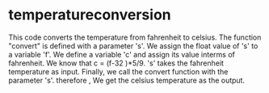 # temperatureconversion
This code converts the temperature from fahrenheit to celsius.
The function "convert" is defined with a parameter 's'.
We assign the float value of 's' to a variable 'f'.
We define a variable 'c' and assign its value interms of fahrenheit.
We know that c = (f-32 )*5/9.
's' takes the fahrenheit temperature as input.
Finally, we call the convert function with the parameter 's'.
therefore , We get the celsius temperature as the output.

